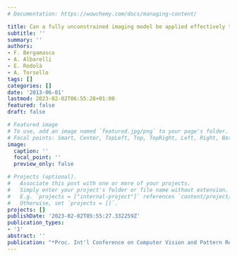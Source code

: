```yaml
---
# Documentation: https://wowchemy.com/docs/managing-content/

title: Can a fully unconstrained imaging model be applied effectively to central cameras?
subtitle: ''
summary: ''
authors:
- F. Bergamasco
- A. Albarelli
- E. Rodolà
- A. Torsello
tags: []
categories: []
date: '2013-06-01'
lastmod: 2023-02-02T06:55:28+01:00
featured: false
draft: false

# Featured image
# To use, add an image named `featured.jpg/png` to your page's folder.
# Focal points: Smart, Center, TopLeft, Top, TopRight, Left, Right, BottomLeft, Bottom, BottomRight.
image:
  caption: ''
  focal_point: ''
  preview_only: false

# Projects (optional).
#   Associate this post with one or more of your projects.
#   Simply enter your project's folder or file name without extension.
#   E.g. `projects = ["internal-project"]` references `content/project/deep-learning/index.md`.
#   Otherwise, set `projects = []`.
projects: []
publishDate: '2023-02-02T05:55:27.332259Z'
publication_types:
- '1'
abstract: ''
publication: "*Proc. Int'l Conference on Computer Vision and Pattern Recognition (CVPR)*"
---
```

